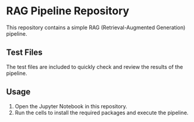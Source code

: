 # RAG Pipeline Repository

This repository contains a simple RAG (Retrieval-Augmented Generation) pipeline.

## Test Files

The test files are included to quickly check and review the results of the pipeline.

## Usage

1. Open the Jupyter Notebook in this repository.
2. Run the cells to install the required packages and execute the pipeline.
